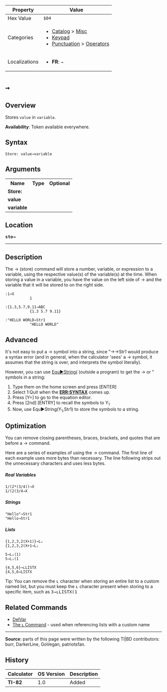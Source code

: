 | Property      | Value |
|---------------|-------|
| Hex Value     | `$04`|
| Categories    | <ul><li>[Catalog](<../categories/Catalog.md>) > [Misc](<../categories/Catalog.md#Misc>)</li><li>[Keypad](<../categories/Keypad.md>)</li><li>[Punctuation](<../categories/Punctuation.md>) > [Operators](<../categories/Punctuation.md#Operators>)</li></ul> |
| Localizations | <ul><li><b>FR</b>: `→`</li></ul> |

# `→`

## Overview
Stores `value` in `variable`.


<b>Availability</b>: Token available everywhere.

## Syntax
`Store: value→variable`

## Arguments
<table>
<tr><th>Name</th><th>Type</th><th>Optional</th></tr>

<tr><td><b>Store:</b></td><td></td><td></td></tr>

<tr><td><b>value</b></td><td></td><td></td></tr>

<tr><td><b>variable</b></td><td></td><td></td></tr>

</table>

## Location
<tt><kbd><b>sto→</b></kbd></tt>
<hr>

## Description

The → (store) command will store a number, variable, or expression to a variable, using the respective value(s) of the variable(s) at the time. When storing a value in a variable, you have the value on the left side of → and the variable that it will be stored to on the right side.

```ti-basic
:1→X
           1

:{1.3,5.7,9.11→ABC
           {1.3 5.7 9.11}

:"HELLO WORLD→Str1
           "HELLO WORLD"
```

## Advanced

It's not easy to put a → symbol into a string, since "→→Str1 would produce a syntax error (and in general, when the calculator 'sees' a → symbol, it assumes that the string is over, and interprets the symbol literally).

However, you can use [Equ►String(](equ-string) (outside a program) to get the → or " symbols in a string:

1.  Type them on the home screen and press [ENTER]
2.  Select 1:Quit when the **[ERR:SYNTAX](errors#syntax)** comes up.
3.  Press [Y=] to go to the equation editor.
4.  Press [2nd] [ENTRY] to recall the symbols to Y<sub>1</sub>
5.  Now, use Equ►String(Y<sub>1</sub>,Str1) to store the symbols to a string.

## Optimization

You can remove closing parentheses, braces, brackets, and quotes that are before a → command.

Here are a series of examples of using the → command. The first line of each example uses more bytes than necessary. The line following strips out the unnecessary characters and uses less bytes.

##### Real Variables

```ti-basic
1/(2*(3/4))→X
1/(2(3/4→X
```

##### Strings

```ti-basic
"Hello"→Str1
"Hello→Str1
```

##### Lists

```ti-basic
{1,2,3,2(X+1)}→L₁
{1,2,3,2(X+1→L₁
```

```ti-basic
5→L₁(1)
5→L₁(1
```

```ti-basic
{4,5,6}→ʟLISTX
{4,5,6→LISTX
```

Tip: You can remove the <tt>ʟ</tt> character when storing an entire list to a custom named list, but you must keep the <tt>ʟ</tt> character present when storing to a specific item, such as <tt>3→ʟLISTX(1</tt>

## Related Commands

*   [DelVar](DelVar.md)
*   [The ʟ Command](l) - used when referencing lists with a custom name

* * *

**Source**: parts of this page were written by the following TI|BD contributors: burr, DarkerLine, GoVegan, patriotsfan.

## History
| Calculator | OS Version | Description |
|------------|------------|-------------|
| <b>TI-82</b> | 1.0 | Added |


